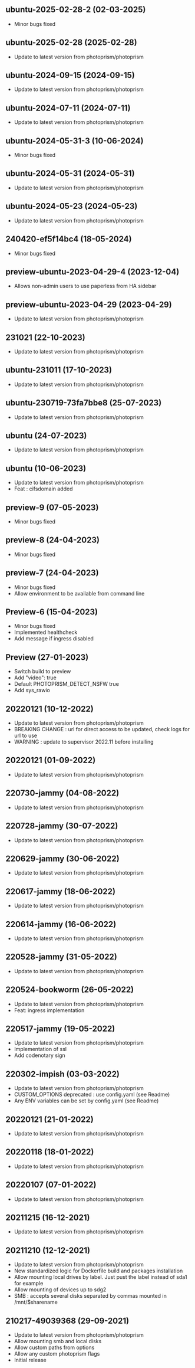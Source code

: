 ## ubuntu-2025-02-28-2 (02-03-2025)
- Minor bugs fixed

## ubuntu-2025-02-28 (2025-02-28)
- Update to latest version from photoprism/photoprism

## ubuntu-2024-09-15 (2024-09-15)
- Update to latest version from photoprism/photoprism

## ubuntu-2024-07-11 (2024-07-11)
- Update to latest version from photoprism/photoprism
## ubuntu-2024-05-31-3 (10-06-2024)
- Minor bugs fixed

## ubuntu-2024-05-31 (2024-05-31)
- Update to latest version from photoprism/photoprism

## ubuntu-2024-05-23 (2024-05-23)
- Update to latest version from photoprism/photoprism
## 240420-ef5f14bc4 (18-05-2024)
- Minor bugs fixed

## preview-ubuntu-2023-04-29-4 (2023-12-04)

- Allows non-admin users to use paperless from HA sidebar

## preview-ubuntu-2023-04-29 (2023-04-29)

- Update to latest version from photoprism/photoprism
## 231021 (22-10-2023)

- Update to latest version from photoprism/photoprism

## ubuntu-231011 (17-10-2023)

- Update to latest version from photoprism/photoprism

## ubuntu-230719-73fa7bbe8 (25-07-2023)

- Update to latest version from photoprism/photoprism

## ubuntu (24-07-2023)

- Update to latest version from photoprism/photoprism

## ubuntu (10-06-2023)

- Update to latest version from photoprism/photoprism
- Feat : cifsdomain added

## preview-9 (07-05-2023)

- Minor bugs fixed

## preview-8 (24-04-2023)

- Minor bugs fixed

## preview-7 (24-04-2023)

- Minor bugs fixed
- Allow environment to be available from command line

## Preview-6 (15-04-2023)

- Minor bugs fixed
- Implemented healthcheck
- Add message if ingress disabled

## Preview (27-01-2023)

- Switch build to preview
- Add "video": true
- Default PHOTOPRISM_DETECT_NSFW true
- Add sys_rawio

## 20220121 (10-12-2022)

- Update to latest version from photoprism/photoprism
- BREAKING CHANGE : url for direct access to be updated, check logs for url to use
- WARNING : update to supervisor 2022.11 before installing

## 20220121 (01-09-2022)

- Update to latest version from photoprism/photoprism

## 220730-jammy (04-08-2022)

- Update to latest version from photoprism/photoprism

## 220728-jammy (30-07-2022)

- Update to latest version from photoprism/photoprism

## 220629-jammy (30-06-2022)

- Update to latest version from photoprism/photoprism

## 220617-jammy (18-06-2022)

- Update to latest version from photoprism/photoprism

## 220614-jammy (16-06-2022)

- Update to latest version from photoprism/photoprism

## 220528-jammy (31-05-2022)

- Update to latest version from photoprism/photoprism

## 220524-bookworm (26-05-2022)

- Update to latest version from photoprism/photoprism
- Feat: ingress implementation

## 220517-jammy (19-05-2022)

- Update to latest version from photoprism/photoprism
- Implementation of ssl
- Add codenotary sign

## 220302-impish (03-03-2022)

- Update to latest version from photoprism/photoprism
- CUSTOM_OPTIONS deprecated : use config.yaml (see Readme)
- Any ENV variables can be set by config.yaml (see Readme)

## 20220121 (21-01-2022)

- Update to latest version from photoprism/photoprism

## 20220118 (18-01-2022)

- Update to latest version from photoprism/photoprism

## 20220107 (07-01-2022)

- Update to latest version from photoprism/photoprism

## 20211215 (16-12-2021)

- Update to latest version from photoprism/photoprism

## 20211210 (12-12-2021)

- Update to latest version from photoprism/photoprism
- New standardized logic for Dockerfile build and packages installation
- Allow mounting local drives by label. Just pust the label instead of sda1 for example
- Allow mounting of devices up to sdg2
- SMB : accepts several disks separated by commas mounted in /mnt/$sharename

## 210217-49039368 (29-09-2021)

- Update to latest version from photoprism/photoprism
- Allow mounting smb and local disks
- Allow custom paths from options
- Allow any custom photoprism flags
- Initial release
